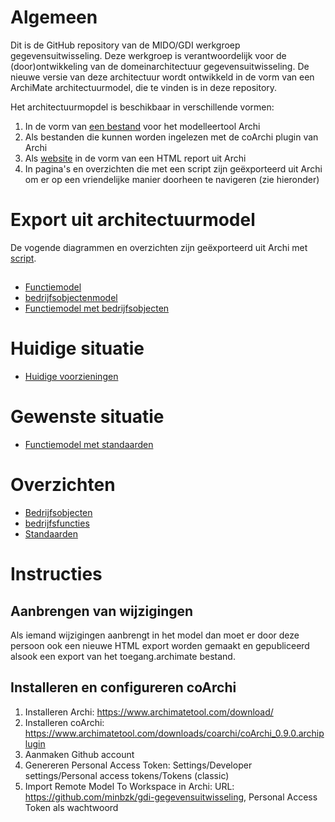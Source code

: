 # Algemeen
Dit is de GitHub repository van de MIDO/GDI werkgroep gegevensuitwisseling. Deze werkgroep is verantwoordelijk voor de (door)ontwikkeling van de domeinarchitectuur gegevensuitwisseling. De nieuwe versie van deze architectuur wordt ontwikkeld in de vorm van een ArchiMate architectuurmodel, die te vinden is in deze repository. 

Het architectuurmopdel is beschikbaar in verschillende vormen:
1. In de vorm van <a href="gegevensuitwisseling.archimate">een bestand</a> voor het modelleertool Archi
2. Als bestanden die kunnen worden ingelezen met de coArchi plugin van Archi
3. Als <a href="https://minbzk.github.io/gdi-gegevensuitwisseling">website</a> in de vorm van een HTML report uit Archi
4. In pagina's en overzichten die met een script zijn geëxporteerd uit Archi om er op een vriendelijke manier doorheen te navigeren (zie hieronder)

# Export uit architectuurmodel
De vogende diagrammen en overzichten zijn geëxporteerd uit Archi met <a href="scripts/export HTML.ajs">script</a>.

##
* <a href="https://minbzk.github.io/gdi-gegevensuitwisseling/id-06c6c1de430644b9adb865225da06cba/views/id-f7226f7c68704aae807b71a2f10b1cce.html">Functiemodel</a>
* <a href="https://minbzk.github.io/gdi-gegevensuitwisseling/id-06c6c1de430644b9adb865225da06cba/views/id-efc531031d114860a309f6eeacdad289.html">bedrijfsobjectenmodel</a>
* <a href="https://minbzk.github.io/gdi-gegevensuitwisseling/id-06c6c1de430644b9adb865225da06cba/views/id-b6f068818d264742b80c8f4f5278aca0.html">Functiemodel met bedrijfsobjecten</a>

# Huidige situatie
* <a href="https://minbzk.github.io/gdi-gegevensuitwisseling/id-06c6c1de430644b9adb865225da06cba/views/id-c15721baeefd4a45b2809fcea06f8428.html">Huidige voorzieningen</a>

# Gewenste situatie
* <a href="https://minbzk.github.io/gdi-gegevensuitwisseling/id-06c6c1de430644b9adb865225da06cba/views/id-5df0c1360768493aa966c16f7dbfd414.html">Functiemodel met standaarden</a>

# Overzichten
* <a href="https://minbzk.github.io/gdi-gegevensuitwisseling/content/views/bedrijfsobjecten.html">Bedrijfsobjecten</a>
* <a href="https://minbzk.github.io/gdi-gegevensuitwisseling/content/views/bedrijfsfuncties.html">bedrijfsfuncties</a>
* <a href="https://minbzk.github.io/gdi-gegevensuitwisseling/content/views/standaarden.html">Standaarden</a>


# Instructies
## Aanbrengen van wijzigingen
Als iemand wijzigingen aanbrengt in het model dan moet er door deze persoon ook een nieuwe HTML export worden gemaakt en gepubliceerd alsook een export van het toegang.archimate bestand.

## Installeren en configureren coArchi
1. Installeren Archi: https://www.archimatetool.com/download/
2. Installeren coArchi: https://www.archimatetool.com/downloads/coarchi/coArchi_0.9.0.archiplugin
3. Aanmaken Github account
4. Genereren Personal Access Token: Settings/Developer settings/Personal access tokens/Tokens (classic)
5. Import Remote Model To Workspace in Archi: URL: https://github.com/minbzk/gdi-gegevensuitwisseling, Personal Access Token als wachtwoord


